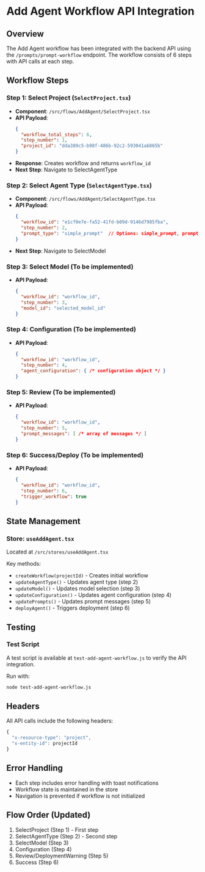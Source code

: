 # Add Agent Workflow API Integration

## Overview
The Add Agent workflow has been integrated with the backend API using the `/prompts/prompt-workflow` endpoint. The workflow consists of 6 steps with API calls at each step.

## Workflow Steps

### Step 1: Select Project (`SelectProject.tsx`)
- **Component**: `/src/flows/AddAgent/SelectProject.tsx`
- **API Payload**:
  ```json
  {
    "workflow_total_steps": 6,
    "step_number": 1,
    "project_id": "dda389c5-b98f-486b-92c2-593041a6865b"
  }
  ```
- **Response**: Creates workflow and returns `workflow_id`
- **Next Step**: Navigate to SelectAgentType

### Step 2: Select Agent Type (`SelectAgentType.tsx`)
- **Component**: `/src/flows/AddAgent/SelectAgentType.tsx`
- **API Payload**:
  ```json
  {
    "workflow_id": "e1cf0e7e-fa52-41fd-b09d-9146d7985fba",
    "step_number": 2,
    "prompt_type": "simple_prompt"  // Options: simple_prompt, prompt_workflow, agent, chatflow
  }
  ```
- **Next Step**: Navigate to SelectModel

### Step 3: Select Model (To be implemented)
- **API Payload**:
  ```json
  {
    "workflow_id": "workflow_id",
    "step_number": 3,
    "model_id": "selected_model_id"
  }
  ```

### Step 4: Configuration (To be implemented)
- **API Payload**:
  ```json
  {
    "workflow_id": "workflow_id",
    "step_number": 4,
    "agent_configuration": { /* configuration object */ }
  }
  ```

### Step 5: Review (To be implemented)
- **API Payload**:
  ```json
  {
    "workflow_id": "workflow_id",
    "step_number": 5,
    "prompt_messages": [ /* array of messages */ ]
  }
  ```

### Step 6: Success/Deploy (To be implemented)
- **API Payload**:
  ```json
  {
    "workflow_id": "workflow_id",
    "step_number": 6,
    "trigger_workflow": true
  }
  ```

## State Management

### Store: `useAddAgent.tsx`
Located at `/src/stores/useAddAgent.tsx`

Key methods:
- `createWorkflow(projectId)` - Creates initial workflow
- `updateAgentType()` - Updates agent type (step 2)
- `updateModel()` - Updates model selection (step 3)
- `updateConfiguration()` - Updates agent configuration (step 4)
- `updatePrompts()` - Updates prompt messages (step 5)
- `deployAgent()` - Triggers deployment (step 6)

## Testing

### Test Script
A test script is available at `test-add-agent-workflow.js` to verify the API integration.

Run with:
```bash
node test-add-agent-workflow.js
```

## Headers
All API calls include the following headers:
```javascript
{
  "x-resource-type": "project",
  "x-entity-id": projectId
}
```

## Error Handling
- Each step includes error handling with toast notifications
- Workflow state is maintained in the store
- Navigation is prevented if workflow is not initialized

## Flow Order (Updated)
1. SelectProject (Step 1) - First step
2. SelectAgentType (Step 2) - Second step
3. SelectModel (Step 3)
4. Configuration (Step 4)
5. Review/DeploymentWarning (Step 5)
6. Success (Step 6)

